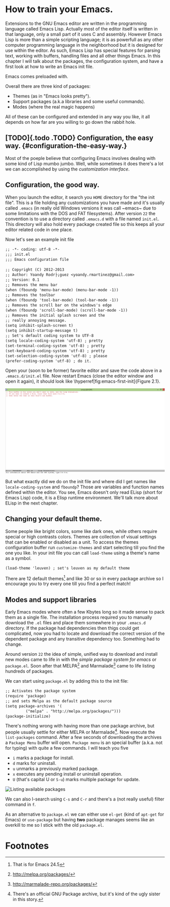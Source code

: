 How to train your Emacs.
========================

Extensions to the GNU Emacs editor are written in the programming
language called Emacs Lisp. Actually most of the editor itself is
written in that language, only a small part of it uses C and assembly.
However Emacs Lisp is more than a simple scripting language; it is as
powerfull as any other computer programming language in the neighborhood
but it is designed for use within the editor. As such, Emacs Lisp has
special features for parsing text, working with buffers, handling files
and all other things Emacs. In this chapter I will talk about the
packages, the configuration system, and have a first look at how to
write an Emacs init file.

Emacs comes preloaded with.

Overall there are three kind of packages:

-   Themes (as in \"Emacs looks pretty\").
-   Support packages (a.k.a libraries and some useful commands).
-   Modes (where the real magic happens)

All of these can be configured and extended in any way you like, it all
depends on how far are you willing to go down the rabbit hole.

[TODO]{.todo .TODO} Configuration, the easy way. {#configuration-the-easy-way.}
------------------------------------------------

Most of the poeple believe that configuring Emacs involves dealing with
some kind of Lisp mumbo jumbo. Well, while sometimes it does there\'s a
lot we can accomplished by using the *customization interface*.

Configuration, the good way.
----------------------------

When you launch the editor, it search you `HOME` directory for the \"the
init file\". This is a file holding any customizations you have made and
it\'s usually called `.emacs` (in really old Windows versions it was
call ~emacs~ due to some limitations with the DOS and FAT filesystems).
After version `22` the convention is to use a directory called
`.emacs.d` with a file named `init.el`. This directory will also hold
every package created file so this keeps all your editor related code in
one place.

Now let\'s see an example init file

``` {.commonlisp org-language="emacs-lisp"}
;; -*- coding: utf-8 -*-
;;; init.el
;;; Emacs configuration file

;; Copyright (C) 2012-2013
;; Author: Yoandy Rodr├¡guez <yoandy.rmartinez@gmail.com>
;; Version: 0.1
;; Removes the menu bar
(when (fboundp 'menu-bar-mode) (menu-bar-mode -1))
;; Removes the toolbar
(when (fboundp 'tool-bar-mode) (tool-bar-mode -1))
;; Removes the scroll bar on the windows's edge
(when (fboundp 'scroll-bar-mode) (scroll-bar-mode -1))
;; Removes the initial splash screen and the
;; really annoying message.
(setq inhibit-splash-screen t)
(setq inhibit-startup-message t)
;; Set's default coding system to UTF-8
(setq locale-coding-system 'utf-8) ; pretty
(set-terminal-coding-system 'utf-8) ; pretty
(set-keyboard-coding-system 'utf-8) ; pretty
(set-selection-coding-system 'utf-8) ; please
(prefer-coding-system 'utf-8) ; do it.
```

Open your (soon to be former) favorite editor and save the code above in
a `.emacs.d/init.el` file. Now restart Emacs (close the editor window
and open it again), it should look like
\hyperref[fig:emacs-first-init]{Figure 2.1}.

![](./images/emacs-first-init.png)

But what exactly did we do on the init file and where did I get names
like `locale-coding-system` and `fboundp`? Those are variables and
function names defined within the editor. You see, Emacs doesn\'t only
read ELisp (short for Emacs Lisp) code, it is a Elisp runtime
environment. We\'ll talk more about ELisp in the next chapter.

Changing your default theme.
----------------------------

Some people like bright colors, some like dark ones, while others
require special or high contrasts colors. Themes are collection of
visual settings that can be enabled or disabled as a unit. To access the
themes configuration buffer run `customize-themes` and start selecting
till you find the one you like. In your init file you can call
`load-theme` using a theme\'s name as a symbol.

``` {.commonlisp org-language="emacs-lisp"}
(load-theme 'leuven) ; set's leuven as my default theme
```

There are 12 default themes[^1] and like 30 or so in every package
archive so I encourage you to try every one till you find a perfect
match!

Modes and support libraries
---------------------------

Early Emacs modes where often a few Kbytes long so it made sense to pack
them as a single file. The installation process required you to manually
download the `.el` files and place them somewhere in your `.emacs.d`
directory. If the package had dependencies then thigs could get
complicated, now you had to locate and download the correct version of
the dependent package and any transitive dependency too. Something had
to change.

Around version `22` the idea of simple, unified way to download and
install new modes came to life in with the *simple package system for
emacs* or `package.el`. Soon after that MELPA[^2] and Marmalade[^3] came
to life listing hundreds of packages.

We can start using `package.el` by adding this to the init file:

``` {.commonlisp org-language="emacs-lisp"}
;; Activates the package system
(require 'package)
;; and sets Melpa as the default package source
(setq package-archives '(
         ("melpa" . "http://melpa.org/packages/")))
(package-initialize)
```

There\'s nothing wrong with having more than one package archive, but
people usually settle for either MELPA or Marmalade[^4]. Now execute the
`list-packages` command. After a few seconds of downloading the archives
a `Package Menu` buffer will open. `Package menu` is an special buffer
(a.k.a. not for typing) with quite a few commands. I will teach you five

-   `i` marks a package for install.
-   `d` marks for uninstall.
-   `u` unmarks a previously marked package.
-   `x` executes any pending install or uninstall operation.
-   `U` (that\'s capital U or `S-u`) marks multiple package for update.

![Listing available
packages](./images/emacs-list-packages.png "emacs-list-packages")

We can also I-search using `C-s` and `C-r` and there\'s a (not really
useful) filter command in `f`.

As an alternative to `package.el` we can either use `el-get` (kind of
`apt-get` for Emacs) or `use-package` but having **two** package manages
seems like an overkill to me so I stick with the old `package.el`.

Footnotes
=========

[^1]: That is for Emacs 24.5

[^2]: <http://melpa.org/packages/>

[^3]: <http://marmalade-repo.org/packages/>

[^4]: There\'s an official GNU Package archive, but it\'s kind of the
    ugly sister in this story.
